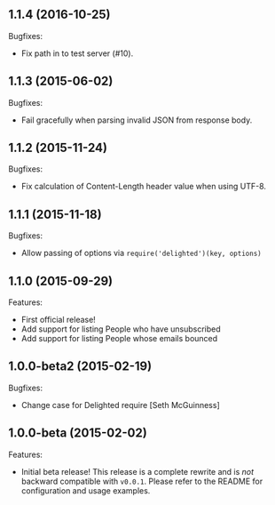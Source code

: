 ## 1.1.4 (2016-10-25)

Bugfixes:

- Fix path in to test server (#10).

## 1.1.3 (2015-06-02)

Bugfixes:

- Fail gracefully when parsing invalid JSON from response body.

## 1.1.2 (2015-11-24)

Bugfixes:

- Fix calculation of Content-Length header value when using UTF-8.

## 1.1.1 (2015-11-18)

Bugfixes:

- Allow passing of options via `require('delighted')(key, options)`

## 1.1.0 (2015-09-29)

Features:

- First official release!
- Add support for listing People who have unsubscribed
- Add support for listing People whose emails bounced

## 1.0.0-beta2 (2015-02-19)

Bugfixes:

- Change case for Delighted require [Seth McGuinness]

## 1.0.0-beta (2015-02-02)

Features:

- Initial beta release! This release is a complete rewrite and is *not* backward compatible with `v0.0.1`. Please refer to the README for configuration and usage examples.
